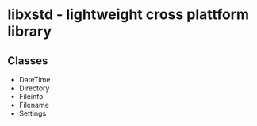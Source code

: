 # libxstd - lightweight cross plattform library

## Classes
* DateTime
* Directory
* Fileinfo
* Filename
* Settings

